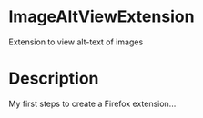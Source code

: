 # ImageAltViewExtension
Extension to view alt-text of images



# Description
My first steps to create a Firefox extension...
